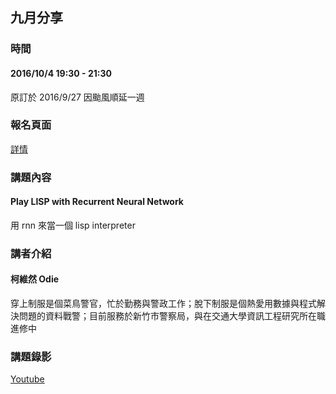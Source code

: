 ## 九月分享

### 時間

#### 2016/10/4 19:30 - 21:30
原訂於 2016/9/27 因颱風順延一週

### 報名頁面

[詳情](http://www.meetup.com/Clojure-tw/events/234083142/)

### 講題內容

#### Play LISP with Recurrent Neural Network

用 rnn 來當一個 lisp interpreter 

### 講者介紹

#### 柯維然 Odie

穿上制服是個菜鳥警官，忙於勤務與警政工作；脫下制服是個熱愛用數據與程式解決問題的資料戰警；目前服務於新竹市警察局，與在交通大學資訊工程研究所在職進修中

### 講題錄影

[Youtube](https://www.youtube.com/watch?v=vxQhFC9N5fc)
